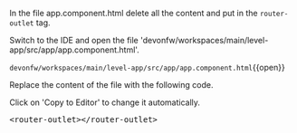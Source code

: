 In the file app.component.html delete all the content and put in the `router-outlet` tag.


Switch to the IDE and open the file 'devonfw/workspaces/main/level-app/src/app/app.component.html'.

`devonfw/workspaces/main/level-app/src/app/app.component.html`{{open}}




Replace the content of the file with the following code.


Click on 'Copy to Editor' to change it automatically.

<pre class="file" data-filename="devonfw/workspaces/main/level-app/src/app/app.component.html" data-target="replace" data-marker="">
&lt;router-outlet&gt;&lt;/router-outlet&gt;</pre>

